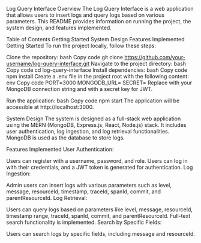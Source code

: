 Log Query Interface
Overview
The Log Query Interface is a web application that allows users to insert logs and query logs based on various parameters. This README provides information on running the project, the system design, and features implemented.

Table of Contents
Getting Started
System Design
Features Implemented
Getting Started
To run the project locally, follow these steps:

Clone the repository:
bash
Copy code
git clone https://github.com/your-username/log-query-interface.git
Navigate to the project directory:
bash
Copy code
cd log-query-interface
Install dependencies:
bash
Copy code
npm install
Create a .env file in the project root with the following content:
env
Copy code
PORT=3000
MONGODB_URL=<your-mongodb-connection-string>
SECRET=<your-secret-key-for-jwt>
Replace <your-mongodb-connection-string> with your MongoDB connection string and <your-secret-key-for-jwt> with a secret key for JWT.

Run the application:
bash
Copy code
npm start
The application will be accessible at http://localhost:3000.

System Design
The system is designed as a full-stack web application using the MERN (MongoDB, Express.js, React, Node.js) stack. It includes user authentication, log ingestion, and log retrieval functionalities. MongoDB is used as the database to store logs.

Features Implemented
User Authentication:

Users can register with a username, password, and role.
Users can log in with their credentials, and a JWT token is generated for authentication.
Log Ingestion:

Admin users can insert logs with various parameters such as level, message, resourceId, timestamp, traceId, spanId, commit, and parentResourceId.
Log Retrieval:

Users can query logs based on parameters like level, message, resourceId, timestamp range, traceId, spanId, commit, and parentResourceId.
Full-text search functionality is implemented.
Search by Specific Fields:

Users can search logs by specific fields, including message and resourceId.
